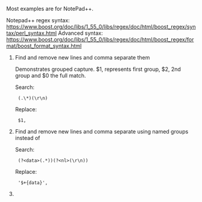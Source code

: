Most examples are for NotePad++.

Notepad++ regex syntax: https://www.boost.org/doc/libs/1_55_0/libs/regex/doc/html/boost_regex/syntax/perl_syntax.html
Advanced syntax: https://www.boost.org/doc/libs/1_55_0/libs/regex/doc/html/boost_regex/format/boost_format_syntax.html

1. Find and remove new lines and comma separate them
   
   Demonstrates grouped capture. $1, represents first group, $2, 2nd group and $0 the full match.
    
    Search:
    
        (.\*)(\r\n)
  
    Replace:
    
        $1,
        
1. Find and remove new lines and comma separate using named groups instead of 

   Search:
   
        (?<data>(.*))(?<nl>(\r\n))
   
   Replace:
   
        '$+{data}',
        
1.  
